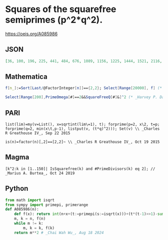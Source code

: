 # Squares of the squarefree semiprimes \(p^2\*q^2\)\.
https://oeis.org/A085986
## JSON
```JSON
[36, 100, 196, 225, 441, 484, 676, 1089, 1156, 1225, 1444, 1521, 2116, 2601, 3025, 3249, 3364, 3844, 4225, 4761, 5476, 5929, 6724, 7225, 7396, 7569, 8281, 8649, 8836, 9025, 11236, 12321, 13225, 13924, 14161, 14884, 15129, 16641, 17689, 17956, 19881]
```
## Mathematica
```Mathematica
f[n_]:=Sort[Last/@FactorInteger[n]]=={2,2}; Select[Range[20000], f] (* _Vladimir Joseph Stephan Orlovsky_, Aug 14 2009 *)
```
```Mathematica
Select[Range[200],PrimeOmega[#]==2&&SquareFreeQ[#]&]^2 (* _Harvey P. Dale_, Mar 07 2013 *)
```
## PARI
```PARI
list(lim)=my(v=List(), x=sqrtint(lim\=1), t); forprime(p=2, x\2, t=p; forprime(q=2, min(x\t,p-1), listput(v, (t*q)^2))); Set(v) \\ _Charles R Greathouse IV_, Sep 22 2015
```
```PARI
is(n)=factor(n)[,2]==[2,2]~ \\ _Charles R Greathouse IV_, Oct 19 2015
```
## Magma
```Magma
[k^2:k in [1..150]| IsSquarefree(k) and #PrimeDivisors(k) eq 2]; // _Marius A. Burtea_, Oct 24 2019
```
## Python
```Python
from math import isqrt
from sympy import primepi, primerange
def A085986(n):
    def f(x): return int(n+x+(t:=primepi(s:=isqrt(x)))+(t*(t-1)>>1)-sum(primepi(x//k) for k in primerange(1, s+1)))
    m, k = n, f(n)
    while m != k:
        m, k = k, f(k)
    return m**2 # _Chai Wah Wu_, Aug 18 2024
```
